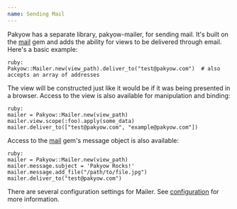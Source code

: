 ```yaml
---
name: Sending Mail
---
```


Pakyow has a separate library, pakyow-mailer, for sending mail. It's built on the <a href="https://github.com/mikel/mail" target="_blank">mail</a> gem and adds the ability for views to be delivered through email. Here's a basic example:

	ruby:
	Pakyow::Mailer.new(view_path).deliver_to("test@pakyow.com")  # also accepts an array of addresses

The view will be constructed just like it would be if it was being presented in a browser. Access to the view is also available for manipulation and binding:

	ruby:
	mailer = Pakyow::Mailer.new(view_path)
	mailer.view.scope(:foo).apply(some_data)
	mailer.deliver_to(["test@pakyow.com", "example@pakyow.com"])

Access to the <a href="https://github.com/mikel/mail" target="_blank">mail</a> gem's message object is also available:

	ruby:
	mailer = Pakyow::Mailer.new(view_path)
	mailer.message.subject = 'Pakyow Rocks!'
	mailer.message.add_file("/path/to/file.jpg")
	mailer.deliver_to("test@pakyow.com")

There are several configuration settings for Mailer. See [configuration](/configuration) for more information.